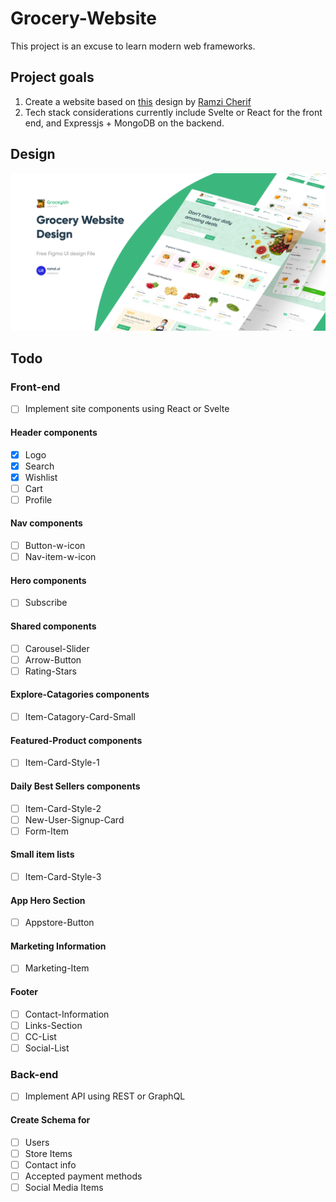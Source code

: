 # Grocery-Website

This project is an excuse to learn modern web frameworks.

## Project goals

1. Create a website based on [this](https://www.figma.com/community/file/1094388281253753863) design by [Ramzi Cherif](https://www.figma.com/@ramzi_ui)
2. Tech stack considerations currently include Svelte or React for the front end, and Expressjs + MongoDB on the backend.

## Design

![Design of site](readme-images/Design-Cover.png)

## Todo

### Front-end

- [ ] Implement site components using React or Svelte

#### Header components

- [x] Logo
- [x] Search
- [x] Wishlist
- [ ] Cart
- [ ] Profile

#### Nav components

- [ ] Button-w-icon
- [ ] Nav-item-w-icon

#### Hero components

- [ ] Subscribe

#### Shared components

- [ ] Carousel-Slider
- [ ] Arrow-Button
- [ ] Rating-Stars

#### Explore-Catagories components

- [ ] Item-Catagory-Card-Small
  
#### Featured-Product components

- [ ] Item-Card-Style-1

#### Daily Best Sellers components

- [ ] Item-Card-Style-2
- [ ] New-User-Signup-Card
- [ ] Form-Item

#### Small item lists

- [ ] Item-Card-Style-3

#### App Hero Section

- [ ] Appstore-Button

#### Marketing Information

- [ ] Marketing-Item

#### Footer

- [ ] Contact-Information
- [ ] Links-Section
- [ ] CC-List
- [ ] Social-List

### Back-end

- [ ] Implement API using REST or GraphQL

#### Create Schema for

- [ ] Users
- [ ] Store Items
- [ ] Contact info
- [ ] Accepted payment methods
- [ ] Social Media Items
